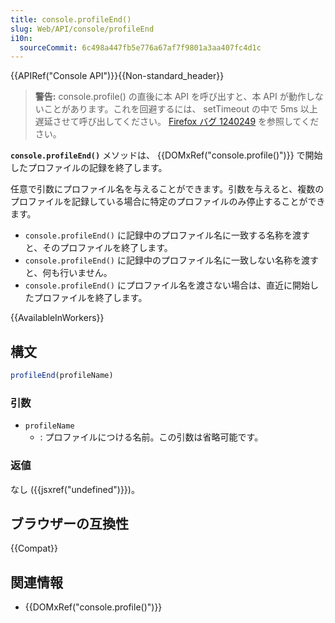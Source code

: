 ```yaml
---
title: console.profileEnd()
slug: Web/API/console/profileEnd
i10n:
  sourceCommit: 6c498a447fb5e776a67af7f9801a3aa407fc4d1c
---
```


{{APIRef("Console API")}}{{Non-standard_header}}

> **警告:** console.profile() の直後に本 API を呼び出すと、本 API が動作しないことがあります。これを回避するには、 setTimeout の中で 5ms 以上遅延させて呼び出してください。 [Firefox バグ 1240249](https://bugzil.la/1240249) を参照してください。

**`console.profileEnd()`** メソッドは、 {{DOMxRef("console.profile()")}} で開始したプロファイルの記録を終了します。

任意で引数にプロファイル名を与えることができます。引数を与えると、複数のプロファイルを記録している場合に特定のプロファイルのみ停止することができます。

- `console.profileEnd()` に記録中のプロファイル名に一致する名称を渡すと、そのプロファイルを終了します。
- `console.profileEnd()` に記録中のプロファイル名に一致しない名称を渡すと、何も行いません。
- `console.profileEnd()` にプロファイル名を渡さない場合は、直近に開始したプロファイルを終了します。

{{AvailableInWorkers}}

## 構文

```js
profileEnd(profileName)
```

### 引数

- `profileName`
  - : プロファイルにつける名前。この引数は省略可能です。

### 返値

なし ({{jsxref("undefined")}})。

## ブラウザーの互換性

{{Compat}}

## 関連情報

- {{DOMxRef("console.profile()")}}
